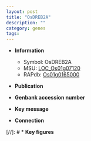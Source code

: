 ```yaml
---
layout: post
title: "OsDREB2A"
description: ""
category: genes
tags: 
---
```


* **Information**  
    + Symbol: OsDREB2A  
    + MSU: [LOC_Os01g07120](http://rice.uga.edu/cgi-bin/ORF_infopage.cgi?orf=LOC_Os01g07120)  
    + RAPdb: [Os01g0165000](http://rapdb.dna.affrc.go.jp/viewer/gbrowse_details/irgsp1?name=Os01g0165000)  

* **Publication**  

* **Genbank accession number**  

* **Key message**  

* **Connection**  

[//]: # * **Key figures**  


